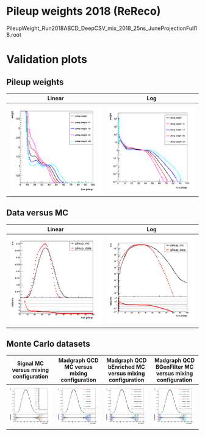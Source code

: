 # Pileup weights 2018 (ReReco)

PileupWeight_Run2018ABCD_DeepCSV_mix_2018_25ns_JuneProjectionFull18.root

# Validation plots

## Pileup weights

Linear             |  Log
:-------------------------:|:-------------------------:
![](pileup_weight_lin.png?raw=true) | ![](pileup_weight_log.png?raw=true)


## Data versus MC

Linear             |  Log
:-------------------------:|:-------------------------:
![](pileup_data_mc_lin.png?raw=true) | ![](pileup_data_mc_log.png?raw=true)




## Monte Carlo datasets

Signal MC versus mixing configuration | Madgraph QCD MC versus mixing configuration | Madgraph QCD bEnriched MC versus mixing configuration | Madgraph QCD BGenFilter MC versus mixing configuration
:-------------------------:|:-------------------------:|:-------------------------:|:-------------------------:
![](mc/pileup_plots_signal.png?raw=true) | ![](mc/pileup_plots_qcd.png?raw=true) | ![](mc/pileup_plots_qcd_benriched.png?raw=true) | ![](mc/pileup_plots_qcd_bgenfilter.png?raw=true)

